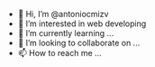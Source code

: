 - 👋 Hi, I’m @antoniocmizv
- 👀 I’m interested in web developing 
- 🌱 I’m currently learning ...
- 💞️ I’m looking to collaborate on ...
- 📫 How to reach me ...

<!---
antoniocmizv/antoniocmizv is a ✨ special ✨ repository because its `README.md` (this file) appears on your GitHub profile.
You can click the Preview link to take a look at your changes.
--->
